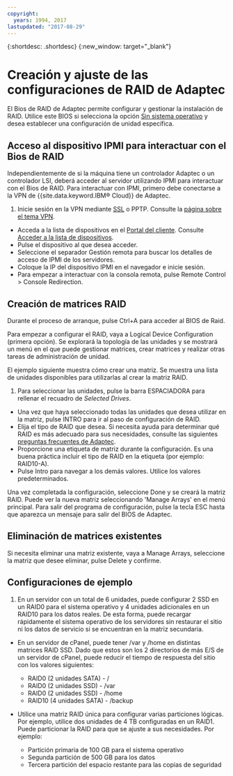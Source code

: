 ```yaml
---
copyright:
  years: 1994, 2017
lastupdated: "2017-08-29"
---
```


{:shortdesc: .shortdesc}
{:new_window: target="_blank"}

# Creación y ajuste de las configuraciones de RAID de Adaptec

El Bios de RAID de Adaptec permite configurar y gestionar la instalación de RAID. Utilice este BIOS si selecciona la opción [Sin sistema operativo](introduction-no-os.html) y desea establecer una configuración de unidad específica.

## Acceso al dispositivo IPMI para interactuar con el Bios de RAID

Independientemente de si la máquina tiene un controlador Adaptec o un controlador LSI, deberá acceder al servidor utilizando IPMI para interactuar con el Bios de RAID. Para interactuar con IPMI, primero debe conectarse a la VPN de {{site.data.keyword.IBM&reg; Cloud}} de Adaptec.
1. Inicie sesión en la VPN mediante [SSL](/infrastructure/vpn/ssl-vpn-connections.html) o PPTP. Consulte la [página sobre el tema VPN](/infrastructure/vpn/index.html).
* Acceda a la lista de dispositivos en el [Portal del cliente](https://control.softlayer.com/). Consulte [Acceder a la lista de dispositivos](../vsi/vsi_managing.html).
* Pulse el dispositivo al que desea acceder.
* Seleccione el separador Gestión remota para buscar los detalles de acceso de IPMI de los servidores.
* Coloque la IP del dispositivo IPMI en el navegador e inicie sesión.
* Para empezar a interactuar con la consola remota, pulse Remote Control > Console Redirection.

## Creación de matrices RAID

Durante el proceso de arranque, pulse Ctrl+A para acceder al BIOS de Raid.

Para empezar a configurar el RAID, vaya a Logical Device Configuration (primera opción). Se explorará la topología de las unidades y se mostrará un menú en el que puede gestionar matrices, crear matrices y realizar otras tareas de administración de unidad.

El ejemplo siguiente muestra cómo crear una matriz. Se muestra una lista de unidades disponibles para utilizarlas al crear la matriz RAID.

1. Para seleccionar las unidades, pulse la barra ESPACIADORA para rellenar el recuadro de *Selected Drives*.
* Una vez que haya seleccionado todas las unidades que desea utilizar en la matriz, pulse INTRO para ir al paso de configuración de RAID.
* Elija el tipo de RAID que desea. Si necesita ayuda para determinar qué RAID es más adecuado para sus necesidades, consulte las siguientes [preguntas frecuentes de Adaptec](http://www.adaptec.com/en-us/_common/compatibility/_education/raid_level_compar_wp.htm).
* Proporcione una etiqueta de matriz durante la configuración. Es una buena práctica incluir el tipo de RAID en la etiqueta (por ejemplo: RAID10-A).
* Pulse Intro para navegar a los demás valores. Utilice los valores predeterminados.

Una vez completada la configuración, seleccione Done y se creará la matriz RAID. Puede ver la nueva matriz seleccionando 'Manage Arrays' en el menú principal. Para salir del programa de configuración, pulse la tecla ESC hasta que aparezca un mensaje para salir del BIOS de Adaptec.

## Eliminación de matrices existentes

Si necesita eliminar una matriz existente, vaya a Manage Arrays, seleccione la matriz que desee eliminar, pulse Delete y confirme.

## Configuraciones de ejemplo

1. En un servidor con un total de 6 unidades, puede configurar 2 SSD en un RAID0 para el sistema operativo y 4 unidades adicionales en un RAID10 para los datos reales. De esta forma, puede recargar rápidamente el sistema operativo de los servidores sin restaurar el sitio ni los datos de servicio si se encuentran en la matriz secundaria.

* En un servidor de cPanel, puede tener /var y /home en distintas matrices RAID SSD. Dado que estos son los 2 directorios de más E/S de un servidor de cPanel, puede reducir el tiempo de respuesta del sitio con los valores siguientes:
  * RAID0 (2 unidades SATA) - /
  * RAID0 (2 unidades SSD) - /var
  * RAID0 (2 unidades SSD) - /home
  * RAID10 (4 unidades SATA) - /backup

* Utilice una matriz RAID única para configurar varias particiones lógicas. Por ejemplo, utilice dos unidades de 4 TB configuradas en un RAID1. Puede particionar la RAID para que se ajuste a sus necesidades. Por ejemplo:
  * Partición primaria de 100 GB para el sistema operativo
  * Segunda partición de 500 GB para los datos
  * Tercera partición del espacio restante para las copias de seguridad

